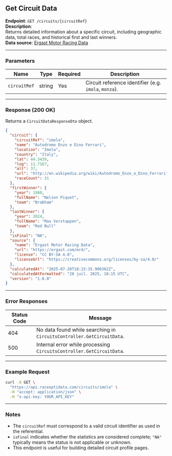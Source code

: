 ## Get Circuit Data

**Endpoint**: `GET /circuits/{circuitRef}`  
**Description**:  
Returns detailed information about a specific circuit, including geographic data, total races, and historical first and last winners.  
**Data source**: [Ergast Motor Racing Data](https://ergast.com/mrd/)

---

### Parameters

| Name           | Type   | Required | Description |
|----------------|--------|----------|-------------|
| `circuitRef`   | string | Yes      | Circuit reference identifier (e.g. `imola`, `monza`). |

---

### Response (200 OK)

Returns a `CircuitDataResponseDto` object.

```json
{
  "circuit": {
    "circuitRef": "imola",
    "name": "Autodromo Enzo e Dino Ferrari",
    "location": "Imola",
    "country": "Italy",
    "lat": 44.3439,
    "lng": 11.7167,
    "alt": 37,
    "url": "http://en.wikipedia.org/wiki/Autodromo_Enzo_e_Dino_Ferrari",
    "raceCount": 31
  },
  "firstWinner": {
    "year": 1980,
    "fullName": "Nelson Piquet",
    "team": "Brabham"
  },
  "lastWinner": {
    "year": 2024,
    "fullName": "Max Verstappen",
    "team": "Red Bull"
  },
  "isFinal": "NA",
  "source": {
    "name": "Ergast Motor Racing Data",
    "url": "https://ergast.com/mrd/",
    "license": "CC BY-SA 4.0",
    "licenseUrl": "https://creativecommons.org/licenses/by-sa/4.0/"
  },
  "calculatedAt": "2025-07-28T18:15:35.900362Z",
  "calculatedAtFormatted": "28 juil. 2025, 18:15 UTC",
  "version": "1.0.0"
}
```

---

### Error Responses

| Status Code | Message |
|-------------|---------|
| 404         | No data found while searching in `CircuitsController.GetCircuitData`. |
| 500         | Internal error while processing `CircuitsController.GetCircuitData`.  |

---

### Example Request

```bash
curl -X GET \
  "https://api.raceoptidata.com/circuits/imola" \
  -H "accept: application/json" \
  -H "x-api-key: YOUR_API_KEY"
```

---

### Notes

- The `circuitRef` must correspond to a valid circuit identifier as used in the referential.
- `isFinal` indicates whether the statistics are considered complete; `"NA"` typically means the status is not applicable or unknown.
- This endpoint is useful for building detailed circuit profile pages.